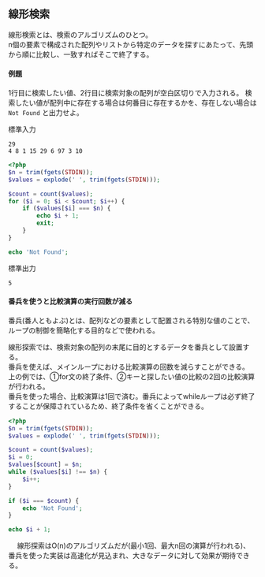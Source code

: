 ## 線形検索
線形検索とは、検索のアルゴリズムのひとつ。  
n個の要素で構成された配列やリストから特定のデータを探すにあたって、先頭から順に比較し、一致すればそこで終了する。

#### 例題
1行目に検索したい値、2行目に検索対象の配列が空白区切りで入力される。
検索したい値が配列中に存在する場合は何番目に存在するかを、存在しない場合は `Not Found` と出力せよ。

標準入力
```
29
4 8 1 15 29 6 97 3 10 
```

```php
<?php
$n = trim(fgets(STDIN));
$values = explode(' ', trim(fgets(STDIN)));

$count = count($values);
for ($i = 0; $i < $count; $i++) {
    if ($values[$i] === $n) {
    	echo $i + 1;
        exit;
    }
}

echo 'Not Found';
```

標準出力
```
5
```

#### 番兵を使うと比較演算の実行回数が減る
番兵(番人ともよぶ)とは、配列などの要素として配置される特別な値のことで、ループの制御を簡略化する目的などで使われる。  

線形探索では、検索対象の配列の末尾に目的とするデータを番兵として設置する。  
番兵を使えば、メインループにおける比較演算の回数を減らすことができる。  
上の例では、①for文の終了条件、②キーと探したい値の比較の2回の比較演算が行われる。  
番兵を使った場合、比較演算は1回で済む。番兵によってwhileループは必ず終了することが保障されているため、終了条件を省くことができる。    

```php
<?php
$n = trim(fgets(STDIN));
$values = explode(' ', trim(fgets(STDIN)));

$count = count($values);
$i = 0;
$values[$count] = $n;
while ($values[$i] !== $n) {
	$i++;
}

if ($i === $count) {
	echo 'Not Found';
}

echo $i + 1;
```
　
線形探索はO(n)のアルゴリズムだが(最小1回、最大n回の演算が行われる)、番兵を使った実装は高速化が見込まれ、大きなデータに対して効果が期待できる。  
